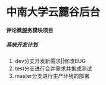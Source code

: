 # 中南大学云麓谷后台

#### 评论微服务模块项目
##### 系统开发计划
1. dev分支开发新需求||修改BUG
2. test分支进行合并需求并集成测试
3. master分支进行生产环境的部署

